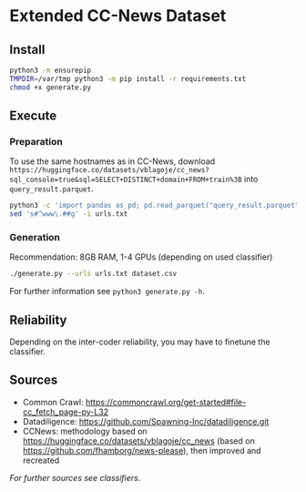 # Extended CC-News Dataset

## Install
```sh
python3 -m ensurepip
TMPDIR=/var/tmp python3 -m pip install -r requirements.txt
chmod +x generate.py
```

## Execute
### Preparation
To use the same hostnames as in CC-News, download `https://huggingface.co/datasets/vblagoje/cc_news?sql_console=true&sql=SELECT+DISTINCT+domain+FROM+train%3B` into `query_result.parquet`.
```sh
python3 -c 'import pandas as pd; pd.read_parquet("query_result.parquet").to_csv("urls.txt", index=False, header=False)'
sed 's#^www\.##g' -i urls.txt
```

### Generation
Recommendation: 8GB RAM, 1-4 GPUs (depending on used classifier)
```sh
./generate.py --urls urls.txt dataset.csv
```
For further information see `python3 generate.py -h`.

## Reliability
Depending on the inter-coder reliability, you may have to finetune the classifier.

## Sources
- Common Crawl: <https://commoncrawl.org/get-started#file-cc_fetch_page-py-L32>
- Datadiligence: <https://github.com/Spawning-Inc/datadiligence.git>
- CCNews: methodology based on <https://huggingface.co/datasets/vblagoje/cc_news> (based on <https://github.com/fhamborg/news-please>), then improved and recreated

*For further sources see classifiers.*